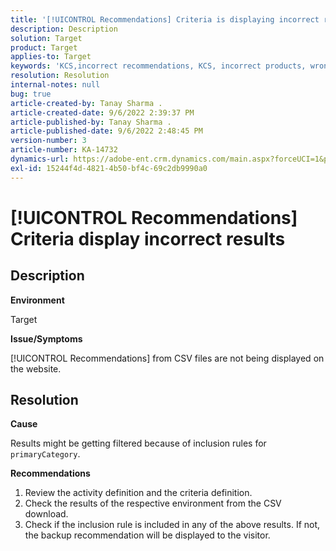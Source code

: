 ```yaml
---
title: '[!UICONTROL Recommendations] Criteria is displaying incorrect results'
description: Description
solution: Target
product: Target
applies-to: Target
keywords: 'KCS,incorrect recommendations, KCS, incorrect products, wrong '
resolution: Resolution
internal-notes: null
bug: true
article-created-by: Tanay Sharma .
article-created-date: 9/6/2022 2:39:37 PM
article-published-by: Tanay Sharma .
article-published-date: 9/6/2022 2:48:45 PM
version-number: 3
article-number: KA-14732
dynamics-url: https://adobe-ent.crm.dynamics.com/main.aspx?forceUCI=1&pagetype=entityrecord&etn=knowledgearticle&id=43ddcfba-f12d-ed11-9db1-002248086735
exl-id: 15244f4d-4821-4b50-bf4c-69c2db9990a0
---
```

# [!UICONTROL Recommendations] Criteria display incorrect results

## Description


<b>Environment</b>

Target



<b>Issue/Symptoms</b>

[!UICONTROL Recommendations] from CSV files are not being displayed on the website.


## Resolution


<b>Cause</b>

Results might be getting filtered because of inclusion rules for `primaryCategory`.



<b>Recommendations</b>

1. Review the activity definition and the criteria definition.
2. Check the results of the respective environment from the CSV download.
3. Check if the inclusion rule is included in any of the above results. If not, the backup recommendation will be displayed to the visitor.

